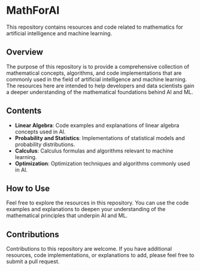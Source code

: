 # MathForAI

This repository contains resources and code related to mathematics for artificial intelligence and machine learning.

## Overview

The purpose of this repository is to provide a comprehensive collection of mathematical concepts, algorithms, and code implementations that are commonly used in the field of artificial intelligence and machine learning. The resources here are intended to help developers and data scientists gain a deeper understanding of the mathematical foundations behind AI and ML.

## Contents

- **Linear Algebra**: Code examples and explanations of linear algebra concepts used in AI.
- **Probability and Statistics**: Implementations of statistical models and probability distributions.
- **Calculus**: Calculus formulas and algorithms relevant to machine learning.
- **Optimization**: Optimization techniques and algorithms commonly used in AI.

## How to Use

Feel free to explore the resources in this repository. You can use the code examples and explanations to deepen your understanding of the mathematical principles that underpin AI and ML.

## Contributions

Contributions to this repository are welcome. If you have additional resources, code implementations, or explanations to add, please feel free to submit a pull request.
